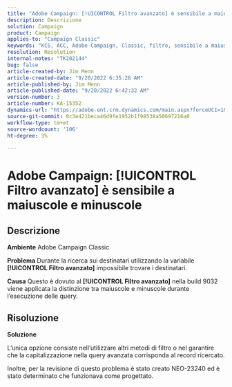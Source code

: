 ```yaml
---
title: "Adobe Campaign: [!UICONTROL Filtro avanzato] è sensibile a maiuscole e minuscole"
description: Descrizione
solution: Campaign
product: Campaign
applies-to: "Campaign Classic"
keywords: "KCS, ACC, Adobe Campaign, Classic, filtro, sensibile a maiuscole e minuscole, capitalizzazione, NEO-23240"
resolution: Resolution
internal-notes: "TK202144"
bug: false
article-created-by: Jim Menn
article-created-date: "9/20/2022 6:35:28 AM"
article-published-by: Jim Menn
article-published-date: "9/20/2022 6:42:32 AM"
version-number: 3
article-number: KA-15352
dynamics-url: "https://adobe-ent.crm.dynamics.com/main.aspx?forceUCI=1&pagetype=entityrecord&etn=knowledgearticle&id=83173d65-ae38-ed11-9db1-0022480866ad"
source-git-commit: 0c3e421beca46d9fe1952b1f98538a50697216a0
workflow-type: tm+mt
source-wordcount: '106'
ht-degree: 3%

---
```


# Adobe Campaign: [!UICONTROL Filtro avanzato] è sensibile a maiuscole e minuscole

## Descrizione


<b>Ambiente</b>
Adobe Campaign Classic

<b>Problema</b>
Durante la ricerca sui destinatari utilizzando la variabile <b>[!UICONTROL Filtro avanzato]</b> impossibile trovare i destinatari.

<b>Causa</b>
Questo è dovuto al <b>[!UICONTROL Filtro avanzato]</b> nella build 9032 viene applicata la distinzione tra maiuscole e minuscole durante l’esecuzione delle query.


## Risoluzione


<b>Soluzione</b>

L’unica opzione consiste nell’utilizzare altri metodi di filtro o nel garantire che la capitalizzazione nella query avanzata corrisponda al record ricercato.

Inoltre, per la revisione di questo problema è stato creato NEO-23240 ed è stato determinato che funzionava come progettato.
